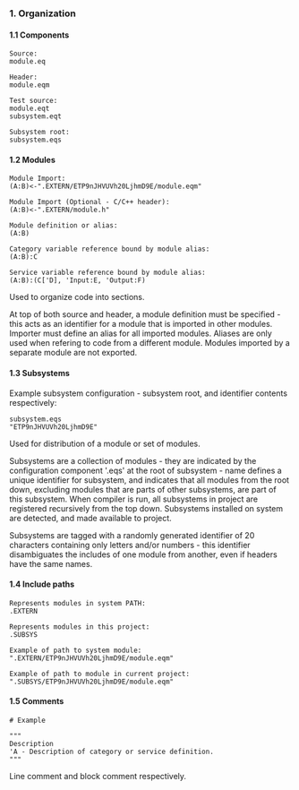 ﻿### 1. Organization
#### 1.1 Components
    Source:
    module.eq

    Header:
    module.eqm

    Test source:
    module.eqt
    subsystem.eqt

    Subsystem root:
    subsystem.eqs

#### 1.2 Modules
    Module Import:
    (A:B)<-".EXTERN/ETP9nJHVUVh20LjhmD9E/module.eqm"

    Module Import (Optional - C/C++ header):
    (A:B)<-".EXTERN/module.h"

    Module definition or alias:
    (A:B)

    Category variable reference bound by module alias:
    (A:B):C

    Service variable reference bound by module alias:
    (A:B):(C['D], 'Input:E, 'Output:F)

Used to organize code into sections.

At top of both source and header, a module definition must be specified - this acts as an identifier for a module that is imported in other modules. Importer must define an alias for all imported modules. Aliases are only used when refering to code from a different module. Modules imported by a separate module are not exported.

#### 1.3 Subsystems
Example subsystem configuration - subsystem root, and identifier contents respectively:

    subsystem.eqs
    "ETP9nJHVUVh20LjhmD9E"

Used for distribution of a module or set of modules.

Subsystems are a collection of modules - they are indicated by the configuration component '.eqs' at the root of subsystem - name defines a unique identifier for subsystem, and indicates that all modules from the root down, excluding modules that are parts of other subsystems, are part of this subsystem. When compiler is run, all subsystems in project are registered recursively from the top down. Subsystems installed on system are detected, and made available to project.

Subsystems are tagged with a randomly generated identifier of 20 characters containing only letters and/or numbers - this identifier disambiguates the includes of one module from another, even if headers have the same names.

#### 1.4 Include paths
    Represents modules in system PATH:
    .EXTERN

    Represents modules in this project:
    .SUBSYS

    Example of path to system module:
    ".EXTERN/ETP9nJHVUVh20LjhmD9E/module.eqm"

    Example of path to module in current project:
    ".SUBSYS/ETP9nJHVUVh20LjhmD9E/module.eqm"

#### 1.5 Comments
    # Example

    """
    Description
    'A - Description of category or service definition.
    """

Line comment and block comment respectively.